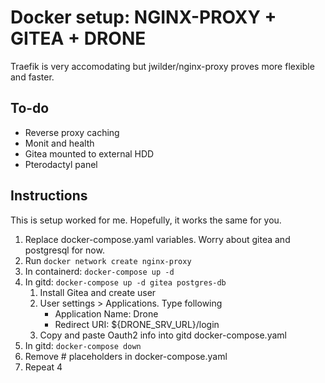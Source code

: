 # Docker setup: NGINX-PROXY + GITEA + DRONE

Traefik is very accomodating but jwilder/nginx-proxy proves more flexible and faster.

## To-do

* Reverse proxy caching
* Monit and health
* Gitea mounted to external HDD
* Pterodactyl panel

## Instructions

This is setup worked for me. Hopefully, it works the same for you.

1. Replace docker-compose.yaml variables. Worry about gitea and postgresql for now.
1. Run `docker network create nginx-proxy`
3. In containerd: `docker-compose up -d`
4. In gitd: `docker-compose up -d gitea postgres-db`
    1. Install Gitea and create user
    2. User settings > Applications. Type following
        * Application Name: Drone
        * Redirect URI: ${DRONE_SRV_URL}/login
    3. Copy and paste Oauth2 info into gitd docker-compose.yaml
5. In gitd: `docker-compose down`
6. Remove # placeholders in docker-compose.yaml
7. Repeat 4